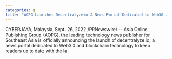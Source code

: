 ```yaml
---
categories: g
title: "AOPG Launches Decentralyzeio A News Portal Dedicated to Web30 and Blockchain Technology"
---
```

CYBERJAYA, Malaysia, Sept. 26, 2022 /PRNewswire/ -- Asia Online Publishing Group (AOPG), the leading technology news publisher for Southeast Asia is officially announcing the launch of decentralyze.io, a news portal dedicated to Web3.0 and blockchain technology to keep readers up to date with the la